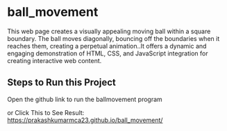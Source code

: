 # ball_movement

This web page creates a visually appealing moving ball within a square boundary. The ball moves diagonally, bouncing off the boundaries when it reaches them, creating a perpetual animation..It offers a dynamic and engaging demonstration of HTML, CSS, and JavaScript integration for creating interactive web content.

## Steps to Run this Project
Open the github link to run the ballmovement program

or Click This to See Result: https://prakashkumarmca23.github.io/ball_movement/
